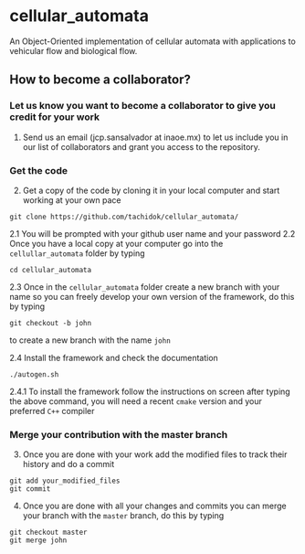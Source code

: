 # cellular_automata
An Object-Oriented implementation of cellular automata with applications to vehicular flow and biological flow.

## How to become a collaborator?

### Let us know you want to become a collaborator to give you credit for your work

1. Send us an email (jcp.sansalvador at inaoe.mx) to let us include you in our list of collaborators and grant you access to the repository.

### Get the code

2. Get a copy of the code by cloning it in your local computer and start working at your own pace

```basch
git clone https://github.com/tachidok/cellular_automata/
```
2.1 You will be prompted with your github user name and your password
2.2 Once you have a local copy at your computer go into the `cellullar_automata` folder by typing

```basch
cd cellular_automata
```

2.3 Once in the `cellular_automata` folder create a new branch with your name so you can freely develop your own version of the framework, do this by typing

```basch
git checkout -b john
```

to create a new branch with the name `john`

2.4 Install the framework and check the documentation

```basch
./autogen.sh
```

2.4.1 To install the framework follow the instructions on screen after typing the above command, you will need a recent `cmake` version and your preferred `C++` compiler

### Merge your contribution with the master branch

3. Once you are done with your work add the modified files to track their history and do a commit

```basch
git add your_modified_files
git commit
```

4. Once you are done with all your changes and commits you can merge your branch with the `master` branch, do this by typing

```basch
git checkout master
git merge john
```







